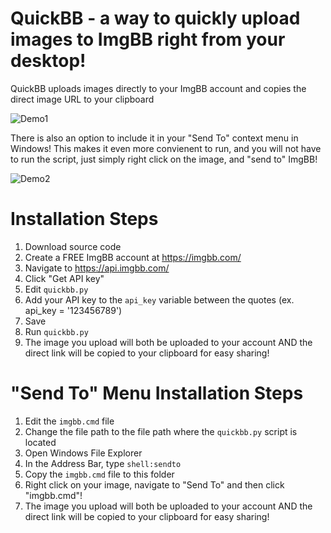 # QuickBB - a way to quickly upload images to ImgBB right from your desktop!

QuickBB uploads images directly to your ImgBB account and copies the direct image URL to your clipboard

![Demo1](https://i.ibb.co/Cb2Cy4t/436d8e08a797.gif)

There is also an option to include it in your "Send To" context menu in Windows! This makes it even more convienent to run, and you will not have to run the script, just simply right click on the image, and "send to" ImgBB!

![Demo2](https://i.ibb.co/0Bhz2yk/4ef630bb1834.gif)

# Installation Steps
1. Download source code
2. Create a FREE ImgBB account at https://imgbb.com/
3. Navigate to https://api.imgbb.com/
4. Click "Get API key"
5. Edit ```quickbb.py```
6. Add your API key to the ```api_key``` variable between the quotes (ex. api_key = '123456789')
7. Save
8. Run ```quickbb.py```
9. The image you upload will both be uploaded to your account AND the direct link will be copied to your clipboard for easy sharing!

# "Send To" Menu Installation Steps
1. Edit the ```imgbb.cmd``` file
2. Change the file path to the file path where the ```quickbb.py``` script is located
3. Open Windows File Explorer
4. In the Address Bar, type ```shell:sendto```
5. Copy the ```imgbb.cmd``` file to this folder
6. Right click on your image, navigate to "Send To" and then click "imgbb.cmd"!
7. The image you upload will both be uploaded to your account AND the direct link will be copied to your clipboard for easy sharing!
